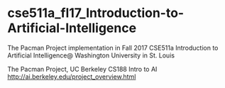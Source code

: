 # cse511a_fl17_Introduction-to-Artificial-Intelligence
The Pacman Project implementation in Fall 2017 CSE511a Introduction to Artificial Intelligence@ Washington University in St. Louis

The Pacman Project, UC Berkeley CS188 Intro to AI
http://ai.berkeley.edu/project_overview.html
